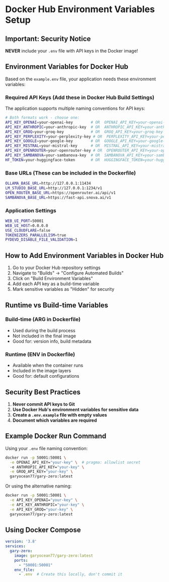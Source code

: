 # Docker Hub Environment Variables Setup


## Important: Security Notice

**NEVER** include your `.env` file with API keys in the Docker image!


## Environment Variables for Docker Hub

Based on the `example.env` file, your application needs these environment variables:

### Required API Keys (Add these in Docker Hub Build Settings)

The application supports multiple naming conventions for API keys:

```bash
# Both formats work - choose one:
API_KEY_OPENAI=your-openai-key        # OR  OPENAI_API_KEY=your-openai-key
API_KEY_ANTHROPIC=your-anthropic-key  # OR  ANTHROPIC_API_KEY=your-anthropic-key
API_KEY_GROQ=your-groq-key            # OR  GROQ_API_KEY=your-groq-key
API_KEY_PERPLEXITY=your-perplexity-key # OR  PERPLEXITY_API_KEY=your-perplexity-key
API_KEY_GOOGLE=your-google-key        # OR  GOOGLE_API_KEY=your-google-key
API_KEY_MISTRAL=your-mistral-key      # OR  MISTRAL_API_KEY=your-mistral-key
API_KEY_OPENROUTER=your-openrouter-key # OR  OPENROUTER_API_KEY=your-openrouter-key
API_KEY_SAMBANOVA=your-sambanova-key  # OR  SAMBANOVA_API_KEY=your-sambanova-key
HF_TOKEN=your-huggingface-token       # OR  HUGGINGFACE_TOKEN=your-huggingface-token
```

### Base URLs (These can be included in the Dockerfile)

```bash
OLLAMA_BASE_URL=http://127.0.0.1:11434
LM_STUDIO_BASE_URL=http://127.0.0.1:1234/v1
OPEN_ROUTER_BASE_URL=https://openrouter.ai/api/v1
SAMBANOVA_BASE_URL=https://fast-api.snova.ai/v1
```

### Application Settings

```bash
WEB_UI_PORT=50001
WEB_UI_HOST=0.0.0.0
USE_CLOUDFLARE=false
TOKENIZERS_PARALLELISM=true
PYDEVD_DISABLE_FILE_VALIDATION=1
```


## How to Add Environment Variables in Docker Hub

1. Go to your Docker Hub repository settings
2. Navigate to "Builds" → "Configure Automated Builds"
3. Click on "Build Environment Variables"
4. Add each API key as a build-time variable
5. Mark sensitive variables as "Hidden" for security


## Runtime vs Build-time Variables

### Build-time (ARG in Dockerfile)

- Used during the build process
- Not included in the final image
- Good for: version info, build metadata

### Runtime (ENV in Dockerfile)

- Available when the container runs
- Included in the image layers
- Good for: default configurations


## Security Best Practices

1. **Never commit API keys to Git**
2. **Use Docker Hub's environment variables for sensitive data**
3. **Create a `.env.example` file with empty values**
4. **Document which variables are required**


## Example Docker Run Command

Using your `.env` file naming convention:

```bash
docker run -p 50001:50001 \
  -e OPENAI_API_KEY="your-key" \  # pragma: allowlist secret
  -e ANTHROPIC_API_KEY="your-key" \
  -e GROQ_API_KEY="your-key" \
  garyocean77/gary-zero:latest
```

Or using the alternative naming:

```bash
docker run -p 50001:50001 \
  -e API_KEY_OPENAI="your-key" \
  -e API_KEY_ANTHROPIC="your-key" \
  -e API_KEY_GROQ="your-key" \
  garyocean77/gary-zero:latest
```


## Using Docker Compose

```yaml
version: '3.8'
services:
  gary-zero:
    image: garyocean77/gary-zero:latest
    ports:
      - "50001:50001"
    env_file:
      - .env  # Create this locally, don't commit it
